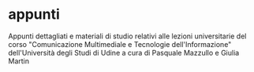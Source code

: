 # appunti
Appunti dettagliati e materiali di studio relativi alle lezioni universitarie del corso "Comunicazione Multimediale e Tecnologie dell'Informazione" dell'Università degli Studi di Udine a cura di Pasquale Mazzullo e Giulia Martin
